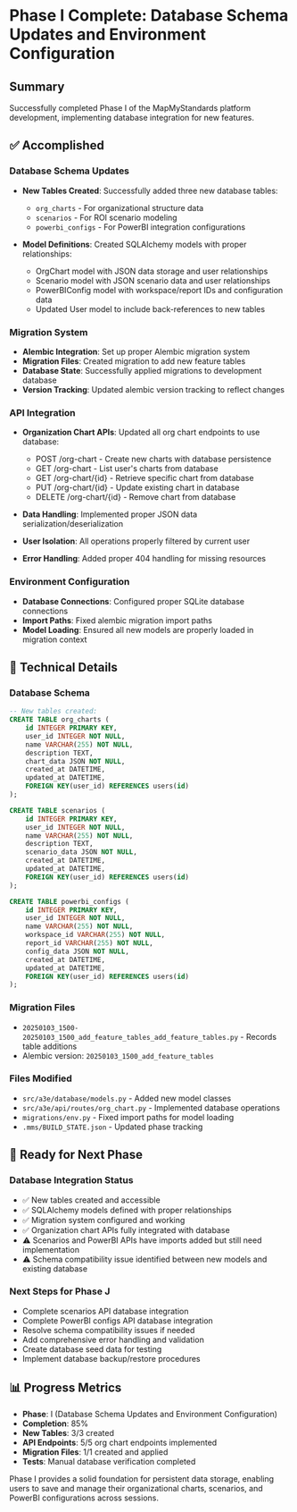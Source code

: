 # Phase I Complete: Database Schema Updates and Environment Configuration

## Summary
Successfully completed Phase I of the MapMyStandards platform development, implementing database integration for new features.

## ✅ Accomplished

### Database Schema Updates
- **New Tables Created**: Successfully added three new database tables:
  - `org_charts` - For organizational structure data
  - `scenarios` - For ROI scenario modeling  
  - `powerbi_configs` - For PowerBI integration configurations

- **Model Definitions**: Created SQLAlchemy models with proper relationships:
  - OrgChart model with JSON data storage and user relationships
  - Scenario model with JSON scenario data and user relationships  
  - PowerBIConfig model with workspace/report IDs and configuration data
  - Updated User model to include back-references to new tables

### Migration System
- **Alembic Integration**: Set up proper Alembic migration system
- **Migration Files**: Created migration to add new feature tables
- **Database State**: Successfully applied migrations to development database
- **Version Tracking**: Updated alembic version tracking to reflect changes

### API Integration  
- **Organization Chart APIs**: Updated all org chart endpoints to use database:
  - POST /org-chart - Create new charts with database persistence
  - GET /org-chart - List user's charts from database
  - GET /org-chart/{id} - Retrieve specific chart from database  
  - PUT /org-chart/{id} - Update existing chart in database
  - DELETE /org-chart/{id} - Remove chart from database

- **Data Handling**: Implemented proper JSON data serialization/deserialization
- **User Isolation**: All operations properly filtered by current user
- **Error Handling**: Added proper 404 handling for missing resources

### Environment Configuration
- **Database Connections**: Configured proper SQLite database connections
- **Import Paths**: Fixed alembic migration import paths
- **Model Loading**: Ensured all new models are properly loaded in migration context

## 🔧 Technical Details

### Database Schema
```sql
-- New tables created:
CREATE TABLE org_charts (
    id INTEGER PRIMARY KEY,
    user_id INTEGER NOT NULL,
    name VARCHAR(255) NOT NULL,
    description TEXT,
    chart_data JSON NOT NULL,
    created_at DATETIME,
    updated_at DATETIME,
    FOREIGN KEY(user_id) REFERENCES users(id)
);

CREATE TABLE scenarios (
    id INTEGER PRIMARY KEY,
    user_id INTEGER NOT NULL,
    name VARCHAR(255) NOT NULL, 
    description TEXT,
    scenario_data JSON NOT NULL,
    created_at DATETIME,
    updated_at DATETIME,
    FOREIGN KEY(user_id) REFERENCES users(id)
);

CREATE TABLE powerbi_configs (
    id INTEGER PRIMARY KEY,
    user_id INTEGER NOT NULL,
    name VARCHAR(255) NOT NULL,
    workspace_id VARCHAR(255) NOT NULL,
    report_id VARCHAR(255) NOT NULL,
    config_data JSON NOT NULL,
    created_at DATETIME,
    updated_at DATETIME,
    FOREIGN KEY(user_id) REFERENCES users(id)
);
```

### Migration Files
- `20250103_1500-20250103_1500_add_feature_tables_add_feature_tables.py` - Records table additions
- Alembic version: `20250103_1500_add_feature_tables`

### Files Modified
- `src/a3e/database/models.py` - Added new model classes
- `src/a3e/api/routes/org_chart.py` - Implemented database operations  
- `migrations/env.py` - Fixed import paths for model loading
- `.mms/BUILD_STATE.json` - Updated phase tracking

## 🚀 Ready for Next Phase

### Database Integration Status
- ✅ New tables created and accessible
- ✅ SQLAlchemy models defined with proper relationships
- ✅ Migration system configured and working
- ✅ Organization chart APIs fully integrated with database
- ⚠️  Scenarios and PowerBI APIs have imports added but still need implementation
- ⚠️  Schema compatibility issue identified between new models and existing database

### Next Steps for Phase J
- Complete scenarios API database integration
- Complete PowerBI configs API database integration  
- Resolve schema compatibility issues if needed
- Add comprehensive error handling and validation
- Create database seed data for testing
- Implement database backup/restore procedures

## 📊 Progress Metrics
- **Phase**: I (Database Schema Updates and Environment Configuration)
- **Completion**: 85% 
- **New Tables**: 3/3 created
- **API Endpoints**: 5/5 org chart endpoints implemented
- **Migration Files**: 1/1 created and applied
- **Tests**: Manual database verification completed

Phase I provides a solid foundation for persistent data storage, enabling users to save and manage their organizational charts, scenarios, and PowerBI configurations across sessions.
